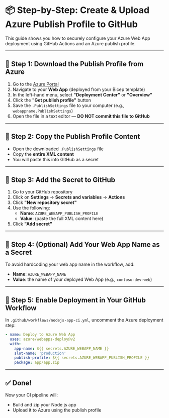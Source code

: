 
# 📦 Step-by-Step: Create & Upload Azure Publish Profile to GitHub

This guide shows you how to securely configure your Azure Web App deployment using GitHub Actions and an Azure publish profile.

---

## 🔹 Step 1: Download the Publish Profile from Azure

1. Go to the [Azure Portal](https://portal.azure.com)
2. Navigate to your **Web App** (deployed from your Bicep template)
3. In the left-hand menu, select **"Deployment Center"** or **"Overview"**
4. Click the **"Get publish profile"** button  
5. Save the `.PublishSettings` file to your computer (e.g., `webappname.PublishSettings`)
6. Open the file in a text editor — **DO NOT commit this file to GitHub**

---

## 🔹 Step 2: Copy the Publish Profile Content

- Open the downloaded `.PublishSettings` file
- Copy the **entire XML content**
- You will paste this into GitHub as a secret

---

## 🔹 Step 3: Add the Secret to GitHub

1. Go to your GitHub repository
2. Click on **Settings** → **Secrets and variables** → **Actions**
3. Click **"New repository secret"**
4. Use the following:
   - **Name**: `AZURE_WEBAPP_PUBLISH_PROFILE`
   - **Value**: (paste the full XML content here)
5. Click **"Add secret"**

---

## 🔹 Step 4: (Optional) Add Your Web App Name as a Secret

To avoid hardcoding your web app name in the workflow, add:

- **Name**: `AZURE_WEBAPP_NAME`
- **Value**: the name of your deployed Web App (e.g., `contoso-dev-web`)

---

## 🔹 Step 5: Enable Deployment in Your GitHub Workflow

In `.github/workflows/nodejs-app-ci.yml`, uncomment the Azure deployment step:

```yaml
- name: Deploy to Azure Web App
  uses: azure/webapps-deploy@v2
  with:
    app-name: ${{ secrets.AZURE_WEBAPP_NAME }}
    slot-name: 'production'
    publish-profile: ${{ secrets.AZURE_WEBAPP_PUBLISH_PROFILE }}
    package: app/app.zip
```

---

## ✅ Done!

Now your CI pipeline will:
- Build and zip your Node.js app
- Upload it to Azure using the publish profile
